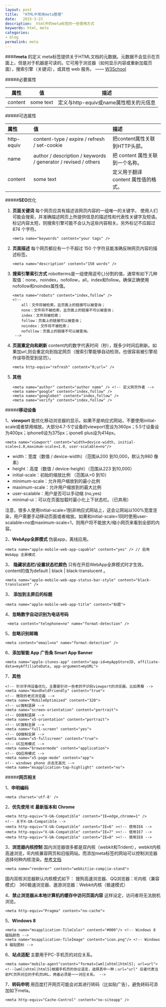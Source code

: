 ```yaml
---
layout: post
title:  "HTML中常用meta整理"
date:   2015-3-23
description:  html中的meta标签的一些使用方式
keywords: html、meta
categories:
- blog
permalink: meta
---
```



####**meta** 的定义
meta标签提供关于HTML文档的元数据。元数据不会显示在页面上，但是对于机器是可读的。它可用于浏览器（如何显示内容或重新加载页面），搜索引擎（关键词），或其他 web 服务。 —— [W3School](https://www.w3schools.com/tags/tag_meta.asp)

#####必要属性

|属性|值|描述|
| :-------: | :---: | :---: |
|content|some text|定义与http-equiv或name属性相关的元信息|

#####可选属性

|属性|值|描述|
| :------- | :--- | :--- |
|http-equiv|content-type / expire / refresh / set-cookie|把content属性关联到HTTP头部。|
|name|author / description / keywords / generator / revised / others|把 content 属性关联到一个名称。|
|content|some text|定义用于翻译 content 属性值的格式。|

#####**SEO**优化

 1. **页面关键词** 每个网页应具有描述该网页内容的一组唯一的关键字。
使用人们可能会搜索，并准确描述网页上所提供信息的描述性和代表性关键字及短语。标记内容太短，则搜索引擎可能不会认为这些内容相关。另外标记不应超过 874 个字符。
    
        <meta name="keywords" content="your tags" />
        
 2. **页面描述**  每个网页都应有一个不超过 150 个字符且能准确反映网页内容的描述标签。
 
        <meta name="description" content="150 words" />
 3. **搜索引擎索引方式**  robotterms是一组使用逗号(,)分割的值，通常有如下几种取值：none，noindex，nofollow，all，index和follow。确保正确使用nofollow和noindex属性值。

        <meta name="robots" content="index,follow" />
        <!--
            all：文件将被检索，且页面上的链接可以被查询；
            none：文件将不被检索，且页面上的链接不可以被查询；
            index：文件将被检索；
            follow：页面上的链接可以被查询；
            noindex：文件将不被检索；
            nofollow：页面上的链接不可以被查询。
         -->
    

 4. **页面重定向和刷新** content内的数字代表时间（秒），既多少时间后刷新。如果加url,则会重定向到指定网页（搜索引擎能够自动检测，也很容易被引擎视作误导而受到惩罚）。

        <meta http-equiv="refresh" content="0;url=" />

 5. **其他**  
            
        <meta name="author" content="author name" /> <!-- 定义网页作者 -->
        <meta name="google" content="index,follow" />
        <meta name="googlebot" content="index,follow" />
        <meta name="verify" content="index,follow" />


#####**移动设备**

1、**viewport** 能优化移动浏览器的显示。如果不是响应式网站，不要使用initial-scale或者禁用缩放。大部分4.7-5寸设备的viewport宽设为360px；5.5寸设备设为400px；iphone6设为375px；ipone6 plus设为414px。
            
    <meta name="viewport" content="width=device-width, initial-scale=1.0,maximum-scale=1.0, user-scalable=no"/>

 - width：宽度（数值 / device-width）（范围从200 到10,000，默认为980 像素）
 - height：高度（数值 / device-height）（范围从223 到10,000）
 - initial-scale：初始的缩放比例 （范围从>0 到10）
 - minimum-scale：允许用户缩放到的最小比例
 - maximum-scale：允许用户缩放到的最大比例
 - user-scalable：用户是否可以手动缩 (no,yes)
 - minimal-ui：可以在页面加载时最小化上下状态栏。（已弃用）

注意，很多人使用initial-scale=1到非响应式网站上，这会让网站以100%宽度渲染，用户需要手动移动页面或者缩放。如果和initial-scale=1同时使用user-scalable=no或maximum-scale=1，则用户将不能放大/缩小网页来看到全部的内容。

2、**WebApp全屏模式** 伪装app，离线应用。
    
    <meta name="apple-mobile-web-app-capable" content="yes" /> // 启用 WebApp 全屏模式 
        
3、 **隐藏状态栏/设置状态栏颜色**  只有在开启WebApp全屏模式时才生效。content的值为default | black | black-translucent 。
 
    <meta name="apple-mobile-web-app-status-bar-style" content="black-translucent" />



3、 **添加到主屏后的标题**


    <meta name="apple-mobile-web-app-title" content="标题">


4、**忽略数字自动识别为电话号码**
 
     <meta content="telephone=no" name="format-detection" />


5、**忽略识别邮箱**

    <meta content="email=no" name="format-detection" />

6、**添加智能 App 广告条 Smart App Banner**

    <meta name="apple-itunes-app" content="app-id=myAppStoreID, affiliate-data=myAffiliateData, app-argument=myURL">

7、**其他**

    <!-- 针对手持设备优化，主要是针对一些老的不识别viewport的浏览器，比如黑莓 -->
    <meta name="HandheldFriendly" content="true">
    <!-- 微软的老式浏览器 -->
    <meta name="MobileOptimized" content="320">
    <!-- uc强制竖屏 -->
    <meta name="screen-orientation" content="portrait">
    <!-- QQ强制竖屏 -->
    <meta name="x5-orientation" content="portrait">
    <!-- UC强制全屏 -->
    <meta name="full-screen" content="yes">
    <!-- QQ强制全屏 -->
    <meta name="x5-fullscreen" content="true">
    <!-- UC应用模式 -->
    <meta name="browsermode" content="application">
    <!-- QQ应用模式 -->
    <meta name="x5-page-mode" content="app">
    <!-- windows phone 点击无高光 -->
    <meta name="msapplication-tap-highlight" content="no">

#####**网页相关**

1、**申明编码**

    <meta charset='utf-8' />

2、**优先使用 IE 最新版本和 Chrome**
        
    <meta http-equiv="X-UA-Compatible" content="IE=edge,chrome=1" />
    <!-- 关于X-UA-Compatible -->
    <meta http-equiv="X-UA-Compatible" content="IE=6" ><!-- 使用IE6 -->
    <meta http-equiv="X-UA-Compatible" content="IE=7" ><!-- 使用IE7 -->
    <meta http-equiv="X-UA-Compatible" content="IE=8" ><!-- 使用IE8 -->

3、**浏览器内核控制** 国内浏览器很多都是双内核（webkit和Trident），webkit内核高速浏览，IE内核兼容网页和旧版网站。而添加meta标签的网站可以控制浏览器选择何种内核渲染。[参考文档](http://se.360.cn/v6/help/meta.html)
    
    <meta name="renderer" content="webkit|ie-comp|ie-stand">

国内双核浏览器默认内核模式如下：
搜狗高速浏览器、QQ浏览器：IE内核（兼容模式）
360极速浏览器、遨游浏览器：Webkit内核（极速模式）

4、**禁止浏览器从本地计算机的缓存中访问页面内容** 这样设定，访问者将无法脱机浏览。

    <meta http-equiv="Pragma" content="no-cache">

5、**Windows 8**

    <meta name="msapplication-TileColor" content="#000"/> <!-- Windows 8 磁贴颜色 -->
    <meta name="msapplication-TileImage" content="icon.png"/> <!-- Windows 8 磁贴图标 -->

6、**站点适配** 主要用于PC-手机页的对应关系。
    
    <meta name="mobile-agent"content="format=[wml|xhtml|html5]; url=url">
    <!--[wml|xhtml|html5]根据手机页的协议语言，选择其中一种；url="url" 后者代表当前PC页所对应的手机页URL，两者必须是一一对应关系。 -->

7、**转码申明** 用百度打开网页可能会对其进行转码（比如贴广告），避免转码可添加如下meta。
    
    <meta http-equiv="Cache-Control" content="no-siteapp" />



    